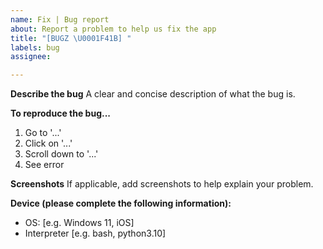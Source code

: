 ```yaml
---
name: Fix | Bug report
about: Report a problem to help us fix the app
title: "[BUGZ \U0001F41B] "
labels: bug
assignee:

---
```


**Describe the bug**
A clear and concise description of what the bug is.

**To reproduce the bug...**

1. Go to '...'
2. Click on '...'
3. Scroll down to '...'
4. See error

**Screenshots**
If applicable, add screenshots to help explain your problem.

**Device (please complete the following information):**

- OS: [e.g. Windows 11, iOS]
- Interpreter [e.g. bash, python3.10]
